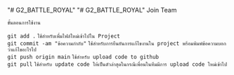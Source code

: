 "# G2_BATTLE_ROYAL" 
"# G2_BATTLE_ROYAL" 
Join Team

`ขั้นตอนการใช้งาน`

`git add .`
`ใช้สำหรับเพื่มไฟล์ใหม่เข้าไปใน Project`
<br>
`git commit -am "ข้อความกำกับ"`
`ใช้สำหรับการยืนยันการแก้ไขงานใน project พร้อมพิมพ์ข้อความบอกว่าแก้ไขอะไรไป`
<br>
`git push origin main`
`ใช้สำหรับ upload code to github`
<br>
`git pull`
`ใช้สำหรับ update code ให้เป็นตัวล่าสุดในกรณีเพื่อนในทีมมีการ upload code ใหม่เข้าไป`
